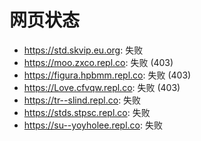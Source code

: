 # 网页状态
- https://std.skvip.eu.org: 失败
- https://moo.zxco.repl.co: 失败 (403)
- https://figura.hpbmm.repl.co: 失败 (403)
- https://Love.cfvqw.repl.co: 失败 (403)
- https://tr--slind.repl.co: 失败
- https://stds.stpsc.repl.co: 失败
- https://su--yoyholee.repl.co: 失败
